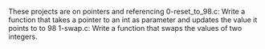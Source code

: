 These projects are on pointers and referencing
0-reset_to_98.c: Write a function that takes a pointer to an int as parameter and updates the value it points to to 98
1-swap.c: Write a function that swaps the values of two integers.